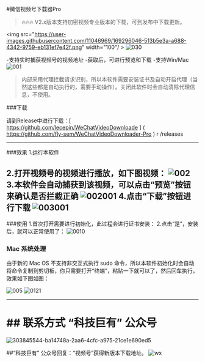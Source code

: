 #微信视频号下载器Pro
> 🔥🔥🔥 V2.x版本支持加密视频专业版本的下载，可到发布中下载更新。
> 
<img src="https://user-images.githubusercontent.com/11046969/169296046-513b5e3a-a688-4342-9759-eb131ef7e42f.png" width="100"/ >
![030](https://github.com/fly-sem/WeChatVideoDownloader-Pro/assets/34882278/3a5db1d2-5b14-4ac4-9dc0-07bce2b6605c)

-支持实时捕获视频号的视频地址
-获取后，可进行预览和下载
-支持Win/Mac
![001](https://github.com/fly-sem/WeChatVideoDownloader-Pro/assets/34882278/1eb081db-ade1-4d7c-8e66-25df6aff0f67)

>内部采用代理拦截请求识别，所以本软件需要安装证书及自动开启代理（当然这些都是自动执行的，需要手动操作）。关闭此软件时会自动清除代理信息，不使用。

###下载

请到Release中进行下载：[ https://github.com/lecepin/WeChatVideoDownloade ] ( https://github.com/fly-sem/WeChatVideoDownloader-Pro ) r /releases

---

###效果
1.运行本软件
 
2.打开视频号的视频进行播放，如下图视频：
![002](https://github.com/fly-sem/WeChatVideoDownloader-Pro/assets/34882278/1f1d9a22-601b-47a5-b1a6-37f2011d3d21)
3.本软件会自动捕获到该视频，可以点击“预览”按钮来确认是否拦截正确
![002001](https://github.com/fly-sem/WeChatVideoDownloader-Pro/assets/34882278/5232e13a-2248-40ee-a499-1abfb3fe02d2)
4.点击“下载”按钮进行下载
![003001](https://github.com/fly-sem/WeChatVideoDownloader-Pro/assets/34882278/5faea119-ec55-4140-aeaa-045caf0fa321)
---
###使用
1.首次打开需要进行初始化，此过程会进行证书安装：
2.点击“是”，安装后，就可以正常使用了：
![0010](https://github.com/fly-sem/WeChatVideoDownloader-Pro/assets/34882278/26e296cf-be24-41d4-9a72-f3c386b62b27)

### Mac 系统处理
由于新的 Mac OS 不支持非交互式执行 sudo 命令，所以本软件初始化时会自动将命令复制到剪切板，你只需要打开“终端”，粘贴一下就可以了，然后回车执行，效果如下图如图：

![005](https://github.com/fly-sem/WeChatVideoDownloader-Pro/assets/34882278/4ad20aeb-48e8-4e7f-b4e6-22546148c4d1)
![0121](https://github.com/fly-sem/WeChatVideoDownloader-Pro/assets/34882278/1713d548-49db-407f-9294-bd87644bca01)

---
# ## 联系方式 “科技巨有” 公众号

![303845544-ba14748a-2aa6-4cfc-a975-21ce1e690ed5](https://github.com/fly-sem/WeChatVideoDownloader-Pro/assets/34882278/e6784d4c-f42e-4a9e-a532-b00d84c3ea68)

##“科技巨有” 公众号回复：“视频号”获得新版本下载地址。
![wx](https://github.com/fly-sem/WeChatVideoDownloader-Pro/assets/34882278/3128cc1c-cd43-4957-9e6a-06dca2e9dcc8)
